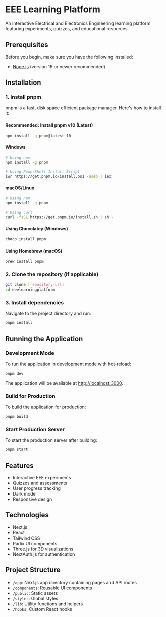 # EEE Learning Platform

An interactive Electrical and Electronics Engineering learning platform featuring experiments, quizzes, and educational resources.

## Prerequisites

Before you begin, make sure you have the following installed:
- [Node.js](https://nodejs.org/) (version 16 or newer recommended)

## Installation

### 1. Install pnpm

pnpm is a fast, disk space efficient package manager. Here's how to install it:

#### Recommended: Install pnpm v10 (Latest)
```bash
npm install -g pnpm@latest-10
```

#### Windows
```bash
# Using npm
npm install -g pnpm

# Using PowerShell Install Script
iwr https://get.pnpm.io/install.ps1 -useb | iex
```

#### macOS/Linux
```bash
# Using npm
npm install -g pnpm

# Using curl
curl -fsSL https://get.pnpm.io/install.sh | sh -
```

#### Using Chocolatey (Windows)
```bash
choco install pnpm
```

#### Using Homebrew (macOS)
```bash
brew install pnpm
```

### 2. Clone the repository (if applicable)

```bash
git clone [repository-url]
cd eeelearningplatform
```

### 3. Install dependencies

Navigate to the project directory and run:

```bash
pnpm install
```

## Running the Application

### Development Mode

To run the application in development mode with hot-reload:

```bash
pnpm dev
```

The application will be available at [http://localhost:3000](http://localhost:3000).

### Build for Production

To build the application for production:

```bash
pnpm build
```

### Start Production Server

To start the production server after building:

```bash
pnpm start
```

## Features

- Interactive EEE experiments
- Quizzes and assessments
- User progress tracking
- Dark mode
- Responsive design

## Technologies

- Next.js
- React
- Tailwind CSS
- Radix UI components
- Three.js for 3D visualizations
- NextAuth.js for authentication

## Project Structure

- `/app`: Next.js app directory containing pages and API routes
- `/components`: Reusable UI components
- `/public`: Static assets
- `/styles`: Global styles
- `/lib`: Utility functions and helpers
- `/hooks`: Custom React hooks
